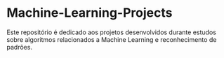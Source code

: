 # Machine-Learning-Projects
Este repositório é dedicado aos projetos desenvolvidos durante estudos sobre algoritmos relacionados a Machine Learning e reconhecimento de padrões.
